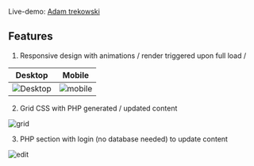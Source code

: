 Live-demo: [Adam trekowski](http://www.farmerolaf.com/adam)

## Features

1. Responsive design with animations / render triggered upon full load / 

Desktop | Mobile
:-------:|:------:
![Desktop](https://i.postimg.cc/Wz0Pd733/trekowski1.png) | ![mobile](https://i.postimg.cc/JnfL7FRv/trekowski2.png)

2. Grid CSS with PHP generated / updated content

![grid](https://i.postimg.cc/JnD8L8Cj/trekowski3.png)

3. PHP section with login (no database needed) to update content

![edit](https://i.postimg.cc/sDZMcFBQ/trekowski4.png)
